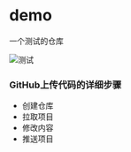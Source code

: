 # demo
一个测试的仓库



![测试](https://cdn.jsdelivr.net/gh/OriginalCoder0/gallery@master/images/1625552646249-tutu.jpg)



### GitHub上传代码的详细步骤

+ 创建仓库
+ 拉取项目
+ 修改内容
+ 推送项目
